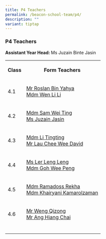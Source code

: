 ```yaml
---
title: P4 Teachers
permalink: /beacon-school-team/p4/
description: ""
variant: tiptap
---
```

<h3>P4 Teachers</h3>
<p><strong>Assistant Year Head: </strong>Ms Juzain Binte Jasin</p>
<table style="minWidth: 50px">
<colgroup>
<col>
<col>
</colgroup>
<tbody>
<tr>
<th rowspan="1" colspan="1">
<p>Class</p>
</th>
<th rowspan="1" colspan="1">
<p>Form Teachers</p>
</th>
</tr>
<tr>
<td rowspan="1" colspan="1">
<p>4.1</p>
</td>
<td rowspan="1" colspan="1">
<p><a href="mailto:roslan_yahya@moe.edu.sg" rel="noopener nofollow" target="_blank">Mr Roslan Bin Yahya</a>
<br><a href="mailto:wen_li_li@moe.edu.sg" rel="noopener nofollow" target="_blank">Mdm Wen Li Li</a>
</p>
</td>
</tr>
<tr>
<td rowspan="1" colspan="1">
<p>4.2</p>
</td>
<td rowspan="1" colspan="1">
<p><a href="mailto:sam_wei_ting@moe.edu.sg" rel="noopener nofollow" target="_blank">Mdm Sam Wei Ting</a>
<br><a href="mailto:juzain_jasin@moe.edu.sg" rel="noopener nofollow" target="_blank">Ms Juzain Jasin</a>
</p>
</td>
</tr>
<tr>
<td rowspan="1" colspan="1">
<p>4.3</p>
</td>
<td rowspan="1" colspan="1">
<p><a href="mailto:li_tingting@moe.edu.sg" rel="noopener nofollow" target="_blank">Mdm Li Tingting</a>
<br><a href="mailto:lau_chee_wee_david@moe.edu.sg" rel="noopener nofollow" target="_blank">Mr Lau Chee Wee David</a>
</p>
</td>
</tr>
<tr>
<td rowspan="1" colspan="1">
<p>4.4</p>
</td>
<td rowspan="1" colspan="1">
<p><a href="mailto:ler_leng_leng@moe.edu.sg" rel="noopener nofollow" target="_blank">Ms Ler Leng Leng</a>
<br><a href="mailto:weepeng_goh@moe.edu.sg" rel="noopener nofollow" target="_blank">Mdm Goh Wee Peng</a>
</p>
</td>
</tr>
<tr>
<td rowspan="1" colspan="1">
<p>4.5</p>
</td>
<td rowspan="1" colspan="1">
<p><a href="mailto:rekha_pugalendhi@moe.edu.sg" rel="noopener nofollow" target="_blank">Mdm Ramadoss Rekha</a>
<br><a href="mailto:khairyani_kamarolzaman@moe.edu.sg" rel="noopener nofollow" target="_blank">Mdm Khairyani Kamarolzaman</a>
</p>
</td>
</tr>
<tr>
<td rowspan="1" colspan="1">
<p>4.6</p>
</td>
<td rowspan="1" colspan="1">
<p><a href="mailto:weng_qizong@moe.edu.sg" rel="noopener nofollow" target="_blank">Mr Weng Qizong</a>
<br><a href="mailto:ang_hiang_chai@moe.edu.sg" rel="noopener nofollow" target="_blank">Mr Ang Hiang Chai</a>
</p>
</td>
</tr>
<tr>
<td rowspan="1" colspan="1">
<p></p>
</td>
<td rowspan="1" colspan="1">
<p></p>
</td>
</tr>
</tbody>
</table>
<p></p>